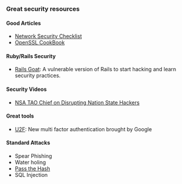 ### Great security resources

#### Good Articles
* [Network Security Checklist](http://www.gfi.com/blog/the-ultimate-network-security-checklist/)
* [OpenSSL CookBook](https://www.feistyduck.com/library/openssl-cookbook/online/ch-openssl.html)

#### Ruby/Rails Security
* [Rails Goat](https://github.com/OWASP/railsgoat): A vulnerable version of Rails to start hacking and learn security practices.


#### Security Videos
* [NSA TAO Chief on Disrupting Nation State Hackers](https://www.youtube.com/watch?v=bDJb8WOJYdA)

#### Great tools
* [U2F](https://www.yubico.com/applications/fido/): New multi factor authentication brought by Google


#### Standard Attacks
* Spear Phishing
* Water holing
* [Pass the Hash](https://en.wikipedia.org/wiki/Pass_the_hash)
* SQL Injection

